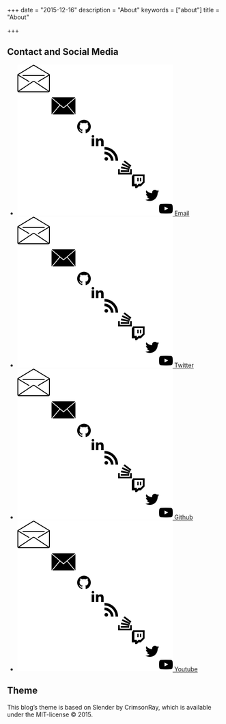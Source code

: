 +++
date = "2015-12-16"
description = "About"
keywords = ["about"]
title = "About"

+++

## Contact and Social Media

<ul class="socialmedialist">
  <li>
    <a href="mailto:e1028092@student.tuwien.ac.at">
      <img src="/assets/sprite.generated.svg#envelope2" alt="">
      Email
    </a>
  </li>
  <li>
    <a href="http://twitter.com/the_moru">
      <img src="/assets/sprite.generated.svg#twitter" alt="">
      Twitter
    </a>
  </li>
  <li>
    <a href="https://github.com/m0ru">
      <img src="/assets/sprite.generated.svg#github" alt="">
      Github
    </a>
  </li>
  <li>
    <a href="https://www.youtube.com/channel/UCAMhzGNJ3IR71DW7lsHwA8w">
      <img src="/assets/sprite.generated.svg#youtube" alt="">
      Youtube
    </a>
  </li>
</ul>

## Theme

This blog’s theme is based on Slender by CrimsonRay, which is available under the MIT-license &copy; 2015.
